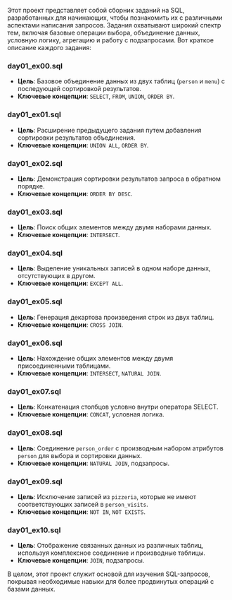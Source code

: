 Этот проект представляет собой сборник заданий на SQL, разработанных для начинающих, чтобы познакомить их с различными аспектами написания запросов. Задания охватывают широкий спектр тем, включая базовые операции выбора, объединение данных, условную логику, агрегацию и работу с подзапросами. Вот краткое описание каждого задания:

### day01_ex00.sql
- **Цель**: Базовое объединение данных из двух таблиц (`person` и `menu`) с последующей сортировкой результатов.
- **Ключевые концепции**: `SELECT`, `FROM`, `UNION`, `ORDER BY`.

### day01_ex01.sql
- **Цель**: Расширение предыдущего задания путем добавления сортировки результатов объединения.
- **Ключевые концепции**: `UNION ALL`, `ORDER BY`.

### day01_ex02.sql
- **Цель**: Демонстрация сортировки результатов запроса в обратном порядке.
- **Ключевые концепции**: `ORDER BY DESC`.

### day01_ex03.sql
- **Цель**: Поиск общих элементов между двумя наборами данных.
- **Ключевые концепции**: `INTERSECT`.

### day01_ex04.sql
- **Цель**: Выделение уникальных записей в одном наборе данных, отсутствующих в другом.
- **Ключевые концепции**: `EXCEPT ALL`.

### day01_ex05.sql
- **Цель**: Генерация декартова произведения строк из двух таблиц.
- **Ключевые концепции**: `CROSS JOIN`.

### day01_ex06.sql
- **Цель**: Нахождение общих элементов между двумя присоединенными таблицами.
- **Ключевые концепции**: `INTERSECT`, `NATURAL JOIN`.

### day01_ex07.sql
- **Цель**: Конкатенация столбцов условно внутри оператора SELECT.
- **Ключевые концепции**: `CONCAT`, условная логика.

### day01_ex08.sql
- **Цель**: Соединение `person_order` с производным набором атрибутов `person` для выбора и сортировки данных.
- **Ключевые концепции**: `NATURAL JOIN`, подзапросы.

### day01_ex09.sql
- **Цель**: Исключение записей из `pizzeria`, которые не имеют соответствующих записей в `person_visits`.
- **Ключевые концепции**: `NOT IN`, `NOT EXISTS`.

### day01_ex10.sql
- **Цель**: Отображение связанных данных из различных таблиц, используя комплексное соединение и производные таблицы.
- **Ключевые концепции**: `JOIN`, подзапросы.

В целом, этот проект служит основой для изучения SQL-запросов, покрывая необходимые навыки для более продвинутых операций с базами данных.